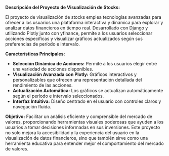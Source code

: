 **Descripción del Proyecto de Visualización de Stocks:**

El proyecto de visualización de stocks emplea tecnologías avanzadas para ofrecer a los usuarios una plataforma interactiva y dinámica para explorar y analizar datos financieros en tiempo real. Desarrollado con Django y utilizando Plotly junto con yfinance, permite a los usuarios seleccionar acciones específicas y visualizar gráficos actualizados según sus preferencias de período e intervalo.

**Características Principales:**
- **Selección Dinámica de Acciones:** Permite a los usuarios elegir entre una variedad de acciones disponibles.
- **Visualización Avanzada con Plotly:** Gráficos interactivos y personalizables que ofrecen una representación detallada del rendimiento de las acciones.
- **Actualización Automática:** Los gráficos se actualizan automáticamente según el período e intervalo seleccionados.
- **Interfaz Intuitiva:** Diseño centrado en el usuario con controles claros y navegación fluida.
  
**Objetivo:**
Facilitar un análisis eficiente y comprensible del mercado de valores, proporcionando herramientas visuales poderosas que ayuden a los usuarios a tomar decisiones informadas en sus inversiones. Este proyecto no solo mejora la accesibilidad y la experiencia del usuario en la visualización de datos financieros, sino que también sirve como una herramienta educativa para entender mejor el comportamiento del mercado de valores.
